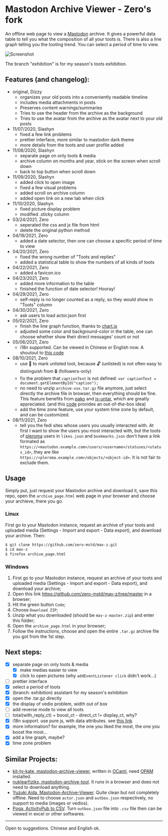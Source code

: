 # Mastodon Archive Viewer - Zero's fork

An offline web page to view a [Mastodon](https://joinmastodon.org) archive. It gives a powerful data table to tell you what the composition of all your toots is. There is also a line graph telling you the tooting trend. You can select a period of time to view.

![Screenshot](https://cdn.jsdelivr.net/gh/zero-mstd/figure-bed@master/mav-z_screenshot_2.png "Screenshot of this tool")

The branch "exhibition" is for my season's toots exhibition.

## Features (and changelog):
* original, Dizzy
    * organizes your old posts into a conveniently readable timeline
    * includes media attachments in posts
    * Preserves content warnings/summaries
    * Tries to use the header from the archive as the background
    * Tries to use the avatar from the archive as the avatar next to your old posts
* 11/07/2020, Slashyn
    * fixed a few link problems
    * prettier interface, more similar to mastodon dark theme
    * more details from the toots and user profile added
* 11/08/2020, Slashyn
    * separate page on only toots & media
    * archive column on months and year, stick on the screen when scroll down
    * back to top button when scroll down
* 11/09/2020, Slashyn
    * added click to open image
    * fixed a few visual problems
    * added scroll on archive column
    * added open link on a new tab when click
* 11/10/2020, Slashyn
    * fixed picture display problem
    * modified .sticky column
* 03/24/2021, Zero
    * seperated the css and js file from html
    * delete the original python method
* 04/19/2021, Zero
    * added a date selector, then one can choose a specific period of time to view
* 04/20/2021, Zero
    * fixed the wrong number of "Toots and replies"
    * added a statistical table to show the numbers of all kinds of toots
* 04/22/2021, Zero
    * added a favicon.ico
* 04/23/2021, Zero
    * added more information to the table
    * finished the function of date selector! Hooray!
* 04/29/2021, Zero
    * self-reply is no longer counted as a reply, so they would show in "Toots" column
* 04/30/2021, Zero
    * ask users to load actor.json first
* 05/02/2021, Zero
    * finish the line graph function, thanks to [chart.js](https://www.chartjs.org/)
    * adjusted some color and background-color in the table, one can choose whether show their direct messages' count or not
* 05/06/2021, Zero
    * i18n supported. Can be viewed in Chinese or English now. A shoutout to [this code](https://codesandbox.io/s/ipfeu)
* 08/10/2021, Zero
    * use 🔑 to mark unlisted toot, because 🔓 (unlisted) is not often easy to distinguish from 🔒 (followers-only)
    * fix the problem that `captionText` is not defined: `var captionText = document.getElementById("caption");`
    * no need to unzip `archive-xxx.tar.gz` file anymore, just select directly the archive file in browser, then everything should be fine. This feature benefits from [pako](https://github.com/nodeca/pako) and [js-untar](https://github.com/InvokIT/js-untar), which are greatly appreciated. (and this [code](https://stackoverflow.com/a/65448758) provides an out-of-the-box idea)
    * add the time zone feature, use your system time zone by default, and can be customized.
* 08/11/2021, Zero
    * tell you the fedi sites whose users you usually interacted with. At first I want to show the users you most interacted with, but the toots of [pleroma](https://pleroma.social) users in `likes.json` and `bookmarks.json` don't have a link formated as `https://<mastodon.example.com>/users/<username>/statuses/<status_id>`, they are like `https://<pleroma.example.com>/objects/<object-id>`. It is not fair to exclude them.

## Usage
Simply put, just request your Mastodon archive and download it, save this repo, open the `archive_page.html` web page in your browser and choose your archieve, there you go.

### Linux
First go to your Mastodon instance, request an archive of your toots and uploaded media (Settings - Import and export - Data export), and download your archive. Then:
```bash
$ git clone https://github.com/zero-mstd/mav-z.git
$ cd mav-z
$ firefox archive_page.html
```

### Windows
1. First go to your Mastodon instance, request an archive of your toots and uploaded media (Settings - Import and export - Data export), and download your archive;
2. Open this link <https://github.com/zero-mstd/mav-z/tree/master> in a browser;
3. Hit the green button `Code`;
4. Choose `Download ZIP`;
5. Unzip what you downloaded (should be `mav-z-master.zip`) and enter this folder;
6. Open the `archive_page.html` in your browser;
7. Follow the instructions, choose and open the entire `.tar.gz` archive file you got from the 1st step.

## Next steps:
- [x] separate page on only toots & media
	- [x] make medias easier to view
	- [x] click to open pictures (why `addEventListener click` didn't work...)
- [ ] prettier interface
- [x] select a period of toots
- [x]  (branch: exhibition) assistant for my season's exhibition
- [x] open the .tar.gz directly
- [x] the display of vedio problem, width out of box
- [ ] add reverse mode to view all toots
- [ ] total(with_reply_ct) + boost_ct - direct_ct != display_ct, why?
- [x] i18n support. use pure js, with data attributes. see [this link](https://codeburst.io/translating-your-website-in-pure-javascript-98b9fa4ce427)
- [x] more information? for example, the one you liked the most, the one you boost the most…
- [x] add a line graph, maybe?
- [x] time zone problem

## Similar Projects:
- [kit-ty-kate, mastodon-archive-viewer](https://github.com/kit-ty-kate/mastodon-archive-viewer), written in [OCaml](https://ocaml.org/), need [OPAM](https://opam.ocaml.org/) installed.
- [nuklearfiziks, mastodon-archive-tool](https://observablehq.com/@nuklearfiziks/mastodon-archive-tool). It runs in a browser and does not need to download anything.
- [Yuzuki Aida, Mastodon-Archive-Viewer](https://github.com/nzws/Mastodon-Archive-Viewer). Quite clean but not completely offline. Need to choose `actor.json` and `outbox.json` respectively, no support to media (images or vedios).
- [Poga, ActivityPub to CSV](https://poga.github.io/activitypub2csv/). Turn `outbox.json` file into `.csv` file then can be viewed in excel or other softwares.

---

Open to suggestions. Chinese and English ok.
